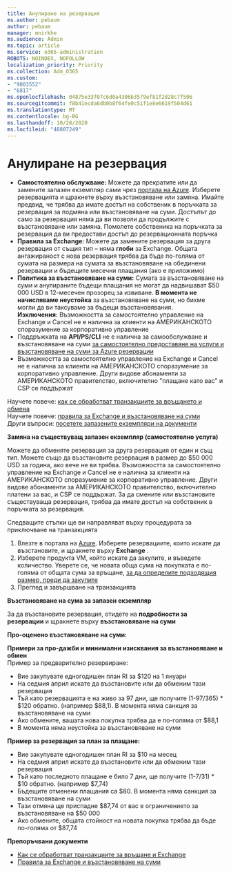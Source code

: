 ```yaml
---
title: Анулиране на резервация
ms.author: pebaum
author: pebaum
manager: mnirkhe
ms.audience: Admin
ms.topic: article
ms.service: o365-administration
ROBOTS: NOINDEX, NOFOLLOW
localization_priority: Priority
ms.collection: Adm_O365
ms.custom:
- "9003552"
- "6817"
ms.openlocfilehash: 04875e33f07c6d0a4306b3579ef81f2d28c7f506
ms.sourcegitcommit: f8b41ecda6db0b8f64fe0c51f1e8e6619f504d61
ms.translationtype: MT
ms.contentlocale: bg-BG
ms.lasthandoff: 10/28/2020
ms.locfileid: "48807249"
---
```

# <a name="cancelling-reservation"></a>Анулиране на резервация

- **Самостоятелно обслужване:** Можете да прекратите или да замените запазен екземпляр сами чрез [портала на Azure](https://portal.azure.com/#blade/Microsoft_Azure_Reservations/ReservationsBrowseBlade). Изберете резервацията и щракнете върху възстановяване или замяна. Имайте предвид, че трябва да имате достъп на собственик в поръчката за резервация за подмяна или възстановяване на суми. Достъпът до само за резервация няма да ви позволи да продължите с възстановяване или замяна. Помолете собственика на поръчката за резервация да ви предостави достъп до резервационната поръчка
- **Правила за Exchange:** Можете да замените резервация за друга резервация от същия тип – няма **глоби** за Exchange. Общата ангажираност с нова резервация трябва да бъде по-голяма от сумата на размера на сумата за възстановяване на обединени резервации и бъдещите месечни плащания (ако е приложимо)
- **Политика за възстановяване на суми:** Сумата за възстановяване на суми и анулираните бъдещи плащания не могат да надвишават $50 000 USD в 12-месечен прозорец за извиване. **В момента не начисляваме неустойка** за възстановяване на суми, но бихме могли да ви таксуваме за бъдещи възстановявания.  
    **Изключения:** Възможността за самостоятелно управление на Exchange и Cancel не е налична за клиенти на АМЕРИКАНСКОТО споразумение за корпоративно управление
- Поддръжката на **API/PS/CLI** не е налична за самообслужване и възстановяване на суми [за самостоятелно предоставяне на услуги и възстановяване на суми за Azure резервации](https://docs.microsoft.com/azure/cost-management-billing/reservations/exchange-and-refund-azure-reservations?WT.mc_id=Portal-Microsoft_Azure_Support)
- Възможността за самостоятелно управление на Exchange и Cancel не е налична за клиенти на АМЕРИКАНСКОТО споразумение за корпоративно управление. Други видове абонаменти за АМЕРИКАНСКОТО правителство, включително "плащане като вас" и CSP се поддържат

Научете повече: [как се обработват транзакциите за връщането и обмена](https://docs.microsoft.com/azure/billing/billing-azure-reservations-self-service-exchange-and-refund?WT.mc_id=Portal-Microsoft_Azure_Support#how-return-and-exchange-transactions-are-processed)  
Научете повече: [правила за Exchange и възстановяване на суми](https://docs.microsoft.com/azure/billing/billing-azure-reservations-self-service-exchange-and-refund?WT.mc_id=Portal-Microsoft_Azure_Support#exchange-policies)  
Други въпроси: [посетете запазените екземпляри на документи](https://docs.microsoft.com/azure/billing/billing-save-compute-costs-reservations?WT.mc_id=Portal-Microsoft_Azure_Support)

**Замяна на съществуващ запазен екземпляр (самостоятелно услуга)**

Можете да обменяте резервация за друга резервация от един и същ тип. Можете също да възстановите резервация в размер до $50 000 USD за година, ако вече не ви трябва. Възможността за самостоятелно управление на Exchange и Cancel не е налична за клиенти на АМЕРИКАНСКОТО споразумение за корпоративно управление. Други видове абонаменти за АМЕРИКАНСКОТО правителство, включително платени за вас, и CSP се поддържат. За да смените или възстановите съществуваща резервация, трябва да имате достъп на собственик в поръчката за резервация.

Следващите стъпки ще ви направляват върху процедурата за приключване на транзакцията

1. Влезте в портала на [Azure](https://portal.azure.com/#blade/Microsoft_Azure_Reservations/ReservationsBrowseBlade). Изберете резервациите, които искате да възстановите, и щракнете върху **Exchange** .
2. Изберете продукта VM, който искате да закупите, и въведете количество. Уверете се, че новата обща сума на покупката е по-голяма от общата сума за връщане, [за да определите подходящия размер, преди да закупите](https://docs.microsoft.com/azure/virtual-machines/windows/prepay-reserved-vm-instances?WT.mc_id=Portal-Microsoft_Azure_Support#determine-the-right-vm-size-before-you-buy)
3. Преглед и завършване на транзакцията

**Възстановяване на сума за запазен екземпляр**

За да възстановите резервация, отидете на **подробности за резервации** и щракнете върху **възстановяване на суми**

**Про-оценено възстановяване на суми:**

**Примери за про-дажби и минимални изисквания за възстановяване и обмен**  
Пример за предварително резервиране:

- Вие закупувате едногодишен план RI за $120 на 1 януари
- На седмия април искате да възстановите или да обменим тази резервация
- Тъй като резервацията е на живо за 97 дни, ще получите (1-97/365) * $120 обратно. (например $88,1). В момента няма санкция за възстановяване на суми
- Ако обмените, вашата нова покупка трябва да е по-голяма от $88,1
- В момента няма неустойка за възстановяване на суми

**Пример за резервация за план за плащане:**

- Вие закупувате едногодишен план RI за $10 на месец
- На седмия април искате да възстановите или да обменим тази резервация
- Тъй като последното плащане е било 7 дни, ще получите (1-7/31) * $10 обратно. (например $7,74)
- Бъдещите отменени плащания са $80. В момента няма санкция за възстановяване на суми
- Тази отмяна ще приспадне $87,74 от вас е ограничението за възстановяване на $50 000
- Ако обмените, общата стойност на новата покупка трябва да бъде по-голяма от $87,74

**Препоръчвани документи**

- [Как се обработват транзакциите за връщане и Exchange](https://docs.microsoft.com/azure/billing/billing-azure-reservations-self-service-exchange-and-refund?WT.mc_id=Portal-Microsoft_Azure_Support#how-return-and-exchange-transactions-are-processed)
- [Правила за Exchange и възстановяване на суми](https://docs.microsoft.com/azure/billing/billing-azure-reservations-self-service-exchange-and-refund?WT.mc_id=Portal-Microsoft_Azure_Support#exchange-policies)